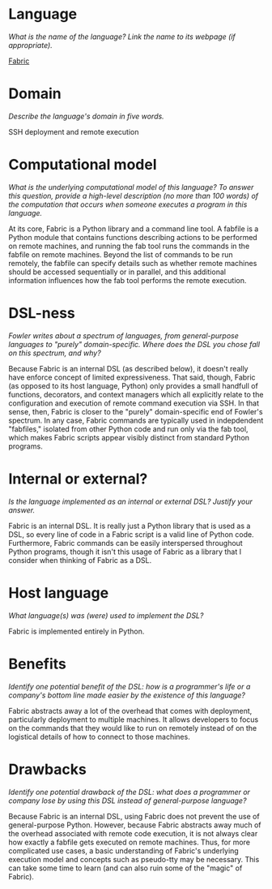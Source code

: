 # Language
_What is the name of the language? Link the name to its webpage 
(if appropriate)._

[Fabric](http://www.fabfile.org/)


# Domain
_Describe the language's domain in five words._

SSH deployment and remote execution


# Computational model
_What is the underlying computational model of this language? To answer this 
question, provide a high-level description (no more than 100 words) of the 
computation that occurs when someone executes a program in this language._

At its core, Fabric is a Python library and a command line tool. A fabfile is
a Python module that contains functions describing actions to be performed on
remote machines, and running the fab tool runs the commands in the fabfile
on remote machines. Beyond the list of commands to be run remotely, the fabfile
can specify details such as whether remote machines should be accessed sequentially
or in parallel, and this additional information influences how the fab tool performs
the remote execution.

# DSL-ness
_Fowler writes about a spectrum of languages, from general-purpose languages to 
"purely" domain-specific. Where does the DSL you chose fall on this spectrum, 
and why?_ 

Because Fabric is an internal DSL (as described below), it doesn't really have enforce
concept of limited expressiveness. That said, though, Fabric (as opposed to its host
language, Python) only provides a small handfull of functions, decorators, and
context managers which all explicitly relate to the configuration and execution of
remote command execution via SSH. In that sense, then, Fabric is closer to the "purely"
domain-specific end of Fowler's spectrum. In any case, Fabric commands are typically used
in indepdendent "fabfiles," isolated from other Python code and run only via the fab tool,
which makes Fabric scripts appear visibly distinct from standard Python programs.


# Internal or external?
_Is the language implemented as an internal or external DSL? 
Justify your answer._

Fabric is an internal DSL. It is really just a Python library that is used as a DSL,
so every line of code in a Fabric script is a valid line of Python code. Furthermore,
Fabric commands can be easily interspersed throughout Python programs, though it isn't
this usage of Fabric as a library that I consider when thinking of Fabric as a DSL.


# Host language
_What language(s) was (were) used to implement the DSL?_

Fabric is implemented entirely in Python.


# Benefits
_Identify one potential benefit of the DSL: how is a programmer's life or a 
company's bottom line made easier by the existence of this language?_

Fabric abstracts away a lot of the overhead that comes with deployment, particularly
deployment to multiple machines. It allows developers to focus on the commands that they
would like to run on remotely instead of on the logistical details of how to connect to
those machines.


# Drawbacks
_Identify one potential drawback of the DSL: what does a programmer or company 
lose by using this DSL instead of general-purpose language?_

Because Fabric is an internal DSL, using Fabric does not prevent the use of general-purpose
Python. However, because Fabric abstracts away much of the overhead associated with remote
code execution, it is not always clear how exactly a fabfile gets executed on remote machines.
Thus, for more complicated use cases, a basic understanding of Fabric's underlying execution
model and concepts such as pseudo-tty may be necessary. This can take some time to learn
(and can also ruin some of the "magic" of Fabric).
